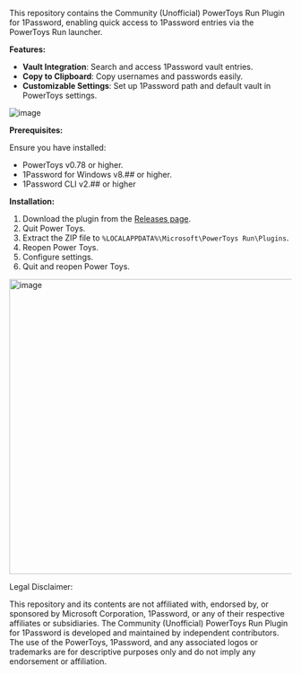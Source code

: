 This repository contains the Community (Unofficial) PowerToys Run Plugin for 1Password, enabling quick access to 1Password entries via the PowerToys Run launcher.

**Features:**

- **Vault Integration**: Search and access 1Password vault entries.
- **Copy to Clipboard**: Copy usernames and passwords easily.
- **Customizable Settings**: Set up 1Password path and default vault in PowerToys settings.

![image](https://github.com/KairuDeibisu/PowerToysRunPlugin1Password/assets/34011041/3ddd04fd-a291-4ee7-a001-64d781595743)


**Prerequisites:**

Ensure you have installed:
- PowerToys v0.78 or higher.
- 1Password for Windows v8.## or higher.
- 1Password CLI v2.## or higher

**Installation:**

1. Download the plugin from the [Releases page](https://github.com/KairuDeibisu/PowerToysRunPlugin1Password/releases).
2. Quit Power Toys.
3. Extract the ZIP file to `%LOCALAPPDATA%\Microsoft\PowerToys Run\Plugins`.
4. Reopen Power Toys.
5. Configure settings.
6. Quit and reopen Power Toys.

<img width="526" alt="image" src="https://github.com/KairuDeibisu/PowerToysRunPlugin1Password/assets/34011041/f41391e6-4037-40dd-beeb-c3e5a149620a">

Legal Disclaimer:

This repository and its contents are not affiliated with, endorsed by, or sponsored by Microsoft Corporation, 1Password, or any of their respective affiliates or subsidiaries. The Community (Unofficial) PowerToys Run Plugin for 1Password is developed and maintained by independent contributors. The use of the PowerToys, 1Password, and any associated logos or trademarks are for descriptive purposes only and do not imply any endorsement or affiliation.
